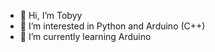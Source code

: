 - 👋 Hi, I’m Tobyy
- 👀 I’m interested in Python and Arduino (C++)
- 🌱 I’m currently learning Arduino
